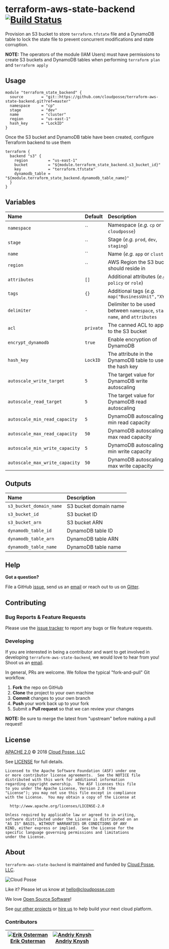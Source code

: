 # terraform-aws-state-backend [![Build Status](https://travis-ci.org/cloudposse/terraform-aws-state-backend.svg?branch=master)](https://travis-ci.org/cloudposse/terraform-aws-state-backend)

Provision an S3 bucket to store `terraform.tfstate` file and a DynamoDB table to lock the state file to prevent concurrent modifications and state corruption.

__NOTE:__ The operators of the module (IAM Users) must have permissions to create S3 buckets and DynamoDB tables when performing `terraform plan` and `terraform apply`


## Usage

```hcl
module "terraform_state_backend" {
  source        = "git::https://github.com/cloudposse/terraform-aws-state-backend.git?ref=master"
  namespace     = "cp"
  stage         = "dev"
  name          = "cluster"
  region        = "us-east-1"
  hash_key      = "LockID"
}
```

Once the S3 bucket and DynamoDB table have been created, configure Terraform backend to use them

```hcl
terraform {
  backend "s3" {
    region         = "us-east-1"
    bucket         = "${module.terraform_state_backend.s3_bucket_id}"
    key            = "terraform.tfstate"
    dynamodb_table = "${module.terraform_state_backend.dynamodb_table_name}"
  }
}
```


## Variables

|  Name                           |  Default     |  Description                                                                           | Required |
|:--------------------------------|:-------------|:---------------------------------------------------------------------------------------|:--------:|
| `namespace`                     | ``           | Namespace (_e.g._ `cp` or `cloudposse`)                                                | Yes      |
| `stage`                         | ``           | Stage (_e.g._ `prod`, `dev`, `staging`)                                                | Yes      |
| `name`                          | ``           | Name  (_e.g._ `app` or `cluster`)                                                      | Yes      |
| `region`                        | ``           | AWS Region the S3 bucket should reside in                                              | Yes      |
| `attributes`                    | `[]`         | Additional attributes (_e.g._ `policy` or `role`)                                      | No       |
| `tags`                          | `{}`         | Additional tags  (_e.g._ `map("BusinessUnit","XYZ")`                                   | No       |
| `delimiter`                     | `-`          | Delimiter to be used between `namespace`, `stage`, `name`, and `attributes`            | No       |
| `acl`                           | `private`    | The canned ACL to apply to the S3 bucket                                               | No       |
| `encrypt_dynamodb`              | `true`       | Enable encryption of DynamoDB                                                          | No       |
| `hash_key`                      | `LockID`     | The attribute in the DynamoDB table to use as the hash key                             | No       |
| `autoscale_write_target`        | `5`          | The target value for DynamoDB write autoscaling                                        | No       |
| `autoscale_read_target`         | `5`          | The target value for DynamoDB read autoscaling                                         | No       |
| `autoscale_min_read_capacity`   | `5`          | DynamoDB autoscaling min read capacity                                                 | No       |
| `autoscale_max_read_capacity`   | `50`         | DynamoDB autoscaling max read capacity                                                 | No       |
| `autoscale_min_write_capacity`  | `5`          | DynamoDB autoscaling min write capacity                                                | No       |
| `autoscale_max_write_capacity`  | `50`         | DynamoDB autoscaling max write capacity                                                | No       |


## Outputs

| Name                     | Description                            |
|:-------------------------|:---------------------------------------|
| `s3_bucket_domain_name`  | S3 bucket domain name                  |
| `s3_bucket_id`           | S3 bucket ID                           |
| `s3_bucket_arn`          | S3 bucket ARN                          |
| `dynamodb_table_id`      | DynamoDB table ID                      |
| `dynamodb_table_arn`     | DynamoDB table ARN                     |
| `dynamodb_table_name`    | DynamoDB table name                    |


## Help

**Got a question?**

File a GitHub [issue](https://github.com/cloudposse/terraform-aws-state-backend/issues), send us an [email](mailto:hello@cloudposse.com) or reach out to us on [Gitter](https://gitter.im/cloudposse/).


## Contributing

### Bug Reports & Feature Requests

Please use the [issue tracker](https://github.com/cloudposse/terraform-aws-state-backend/issues) to report any bugs or file feature requests.

### Developing

If you are interested in being a contributor and want to get involved in developing `terraform-aws-state-backend`, we would love to hear from you! Shoot us an [email](mailto:hello@cloudposse.com).

In general, PRs are welcome. We follow the typical "fork-and-pull" Git workflow.

 1. **Fork** the repo on GitHub
 2. **Clone** the project to your own machine
 3. **Commit** changes to your own branch
 4. **Push** your work back up to your fork
 5. Submit a **Pull request** so that we can review your changes

**NOTE:** Be sure to merge the latest from "upstream" before making a pull request!


## License

[APACHE 2.0](LICENSE) © 2018 [Cloud Posse, LLC](https://cloudposse.com)

See [LICENSE](LICENSE) for full details.

    Licensed to the Apache Software Foundation (ASF) under one
    or more contributor license agreements.  See the NOTICE file
    distributed with this work for additional information
    regarding copyright ownership.  The ASF licenses this file
    to you under the Apache License, Version 2.0 (the
    "License"); you may not use this file except in compliance
    with the License.  You may obtain a copy of the License at

      http://www.apache.org/licenses/LICENSE-2.0

    Unless required by applicable law or agreed to in writing,
    software distributed under the License is distributed on an
    "AS IS" BASIS, WITHOUT WARRANTIES OR CONDITIONS OF ANY
    KIND, either express or implied.  See the License for the
    specific language governing permissions and limitations
    under the License.


## About

`terraform-aws-state-backend` is maintained and funded by [Cloud Posse, LLC][website].

![Cloud Posse](https://cloudposse.com/logo-300x69.png)


Like it? Please let us know at <hello@cloudposse.com>

We love [Open Source Software](https://github.com/cloudposse/)!

See [our other projects][community]
or [hire us][hire] to help build your next cloud platform.

  [website]: https://cloudposse.com/
  [community]: https://github.com/cloudposse/
  [hire]: https://cloudposse.com/contact/


### Contributors

| [![Erik Osterman][erik_img]][erik_web]<br/>[Erik Osterman][erik_web] | [![Andriy Knysh][andriy_img]][andriy_web]<br/>[Andriy Knysh][andriy_web] |
|-------------------------------------------------------|------------------------------------------------------------------|

  [erik_img]: http://s.gravatar.com/avatar/88c480d4f73b813904e00a5695a454cb?s=144
  [erik_web]: https://github.com/osterman/
  [andriy_img]: https://avatars0.githubusercontent.com/u/7356997?v=4&u=ed9ce1c9151d552d985bdf5546772e14ef7ab617&s=144
  [andriy_web]: https://github.com/aknysh/
